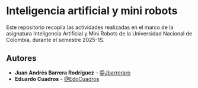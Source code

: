 # Inteligencia artificial y mini robots

Este repositorio recopila las actividades realizadas en el marco de la asignatura Inteligencia Artificial y Mini Robots de la Universidad Nacional de Colombia, durante el semestre 2025-1S.

## Autores
- **Juan Andrés Barrera Rodríguez** – [@Jbarreraro](https://github.com/Jbarreraro)  
- **Eduardo Cuadros** - [@EdoCuadros](https://github.com/EdoCuadros)
